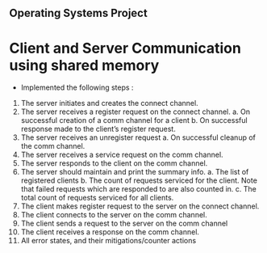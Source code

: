 ## Operating Systems Project
# Client and Server Communication using shared memory

- Implemented the following steps :
1. The server initiates and creates the connect channel.
2. The server receives a register request on the connect channel.
 a. On successful creation of a comm channel for a client
 b. On successful response made to the client’s register request.
4. The server receives an unregister request
 a. On successful cleanup of the comm channel.
5. The server receives a service request on the comm channel.
6. The server responds to the client on the comm channel.
7. The server should maintain and print the summary info.
 a. The list of registered clients
 b. The count of requests serviced for the client. Note that failed requests which are
   responded to are also counted in.
c. The total count of requests serviced for all clients.
8. The client makes register request to the server on the connect channel.
9. The client connects to the server on the comm channel.
10. The client sends a request to the server on the comm channel
11. The client receives a response on the comm channel.
12. All error states, and their mitigations/counter actions
